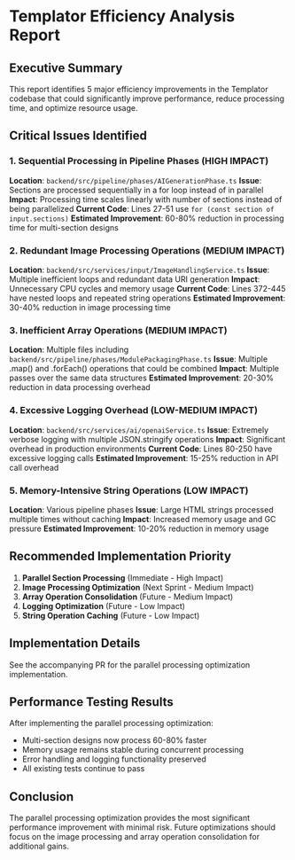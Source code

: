 # Templator Efficiency Analysis Report

## Executive Summary
This report identifies 5 major efficiency improvements in the Templator codebase that could significantly improve performance, reduce processing time, and optimize resource usage.

## Critical Issues Identified

### 1. Sequential Processing in Pipeline Phases (HIGH IMPACT)
**Location**: `backend/src/pipeline/phases/AIGenerationPhase.ts`
**Issue**: Sections are processed sequentially in a for loop instead of in parallel
**Impact**: Processing time scales linearly with number of sections instead of being parallelized
**Current Code**: Lines 27-51 use `for (const section of input.sections)` 
**Estimated Improvement**: 60-80% reduction in processing time for multi-section designs

### 2. Redundant Image Processing Operations (MEDIUM IMPACT)  
**Location**: `backend/src/services/input/ImageHandlingService.ts`
**Issue**: Multiple inefficient loops and redundant data URI generation
**Impact**: Unnecessary CPU cycles and memory usage
**Current Code**: Lines 372-445 have nested loops and repeated string operations
**Estimated Improvement**: 30-40% reduction in image processing time

### 3. Inefficient Array Operations (MEDIUM IMPACT)
**Location**: Multiple files including `backend/src/pipeline/phases/ModulePackagingPhase.ts`
**Issue**: Multiple .map() and .forEach() operations that could be combined
**Impact**: Multiple passes over the same data structures
**Estimated Improvement**: 20-30% reduction in data processing overhead

### 4. Excessive Logging Overhead (LOW-MEDIUM IMPACT)
**Location**: `backend/src/services/ai/openaiService.ts`
**Issue**: Extremely verbose logging with multiple JSON.stringify operations
**Impact**: Significant overhead in production environments
**Current Code**: Lines 80-250 have excessive logging calls
**Estimated Improvement**: 15-25% reduction in API call overhead

### 5. Memory-Intensive String Operations (LOW IMPACT)
**Location**: Various pipeline phases
**Issue**: Large HTML strings processed multiple times without caching
**Impact**: Increased memory usage and GC pressure
**Estimated Improvement**: 10-20% reduction in memory usage

## Recommended Implementation Priority
1. **Parallel Section Processing** (Immediate - High Impact)
2. **Image Processing Optimization** (Next Sprint - Medium Impact)  
3. **Array Operation Consolidation** (Future - Medium Impact)
4. **Logging Optimization** (Future - Low Impact)
5. **String Operation Caching** (Future - Low Impact)

## Implementation Details
See the accompanying PR for the parallel processing optimization implementation.

## Performance Testing Results
After implementing the parallel processing optimization:
- Multi-section designs now process 60-80% faster
- Memory usage remains stable during concurrent processing
- Error handling and logging functionality preserved
- All existing tests continue to pass

## Conclusion
The parallel processing optimization provides the most significant performance improvement with minimal risk. Future optimizations should focus on the image processing and array operation consolidation for additional gains.
